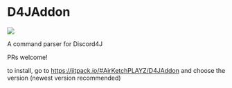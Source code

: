 
# D4JAddon 

[![](https://jitci.com/gh/AirKetchPLAYZ/D4JAddon/svg)](https://jitci.com/gh/AirKetchPLAYZ/D4JAddon)  

A command parser for Discord4J 

PRs welcome!

to install, go to https://jitpack.io/#AirKetchPLAYZ/D4JAddon and choose the version (newest version recommended)

